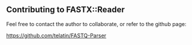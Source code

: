 ## Contributing to FASTX::Reader

Feel free to contact the author to collaborate, or refer to the github page:

https://github.com/telatin/FASTQ-Parser
